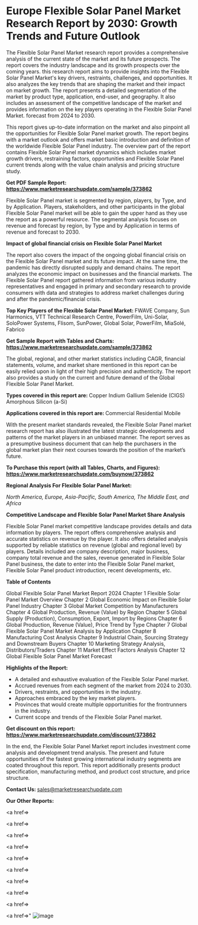 # Europe Flexible Solar Panel Market Research Report by 2030: Growth Trends and Future Outlook

The Flexible Solar Panel Market research report provides a comprehensive analysis of the current state of the market and its future prospects. The report covers the industry landscape and its growth prospects over the coming years. this research report aims to provide insights into the Flexible Solar Panel Market's key drivers, restraints, challenges, and opportunities. It also analyzes the key trends that are shaping the market and their impact on market growth. The report presents a detailed segmentation of the market by product type, application, end-user, and geography. It also includes an assessment of the competitive landscape of the market and provides information on the key players operating in the Flexible Solar Panel Market. forecast from 2024 to 2030.

This report gives up-to-date information on the market and also pinpoint all the opportunities for Flexible Solar Panel market growth. The report begins with a market outlook and offers market basic introduction and definition of the worldwide Flexible Solar Panel industry. The overview part of the report contains Flexible Solar Panel market dynamics which includes market growth drivers, restraining factors, opportunities and Flexible Solar Panel current trends along with the value chain analysis and pricing structure study.

<strong><b>Get PDF Sample Report: <a href=https://www.marketresearchupdate.com/sample/373862>https://www.marketresearchupdate.com/sample/373862</a></b></strong>

Flexible Solar Panel market is segmented by region, players, by Type, and by Application. Players, stakeholders, and other participants in the global Flexible Solar Panel market will be able to gain the upper hand as they use the report as a powerful resource. The segmental analysis focuses on revenue and forecast by region, by Type and by Application in terms of revenue and forecast to 2030.

<strong><b>Impact of global financial crisis on Flexible Solar Panel Market</b></strong>

The report also covers the impact of the ongoing global financial crisis on the Flexible Solar Panel market and its future impact. At the same time, the pandemic has directly disrupted supply and demand chains. The report analyzes the economic impact on businesses and the financial markets. The Flexible Solar Panel report gathered information from various industry representatives and engaged in primary and secondary research to provide consumers with data and strategies to address market challenges during and after the pandemic/financial crisis.

<strong><b>Top Key Players of the Flexible Solar Panel Market:
</b></strong>FWAVE Company, Sun Harmonics, VTT Technical Research Centre, PowerFilm, Uni-Solar, SoloPower Systems, Flisom, SunPower, Global Solar, PowerFilm, MiaSolé, Fabrico<strong><b>
</b></strong>

<strong><b>Get Sample Report with Tables and Charts: <a href=https://www.marketresearchupdate.com/sample/373862>https://www.marketresearchupdate.com/sample/373862</a></b></strong>

The global, regional, and other market statistics including CAGR, financial statements, volume, and market share mentioned in this report can be easily relied upon in light of their high precision and authenticity. The report also provides a study on the current and future demand of the Global Flexible Solar Panel Market.

<strong><b>Types covered in this report are:
</b></strong>Copper Indium Gallium Selenide (CIGS)
Amorphous Silicon (a-Si)<strong><b>
</b></strong>

<strong><b>Applications covered in this report are:
</b></strong>Commercial
Residential
Mobile<strong><b>
</b></strong>

With the present market standards revealed, the Flexible Solar Panel market research report has also illustrated the latest strategic developments and patterns of the market players in an unbiased manner. The report serves as a presumptive business document that can help the purchasers in the global market plan their next courses towards the position of the market’s future.

<strong><b>To Purchase this report (with all Tables, Charts, and Figures): <a href=https://www.marketresearchupdate.com/buynow/373862>https://www.marketresearchupdate.com/buynow/373862</a></b></strong>

<strong><b>Regional Analysis For Flexible Solar Panel Market:</b></strong>

<em><i>North America, Europe, Asia-Pacific, South America, The Middle East, and Africa</i></em>

<strong><b>Competitive Landscape and Flexible Solar Panel Market Share Analysis</b></strong>

Flexible Solar Panel market competitive landscape provides details and data information by players. The report offers comprehensive analysis and accurate statistics on revenue by the player. It also offers detailed analysis supported by reliable statistics on revenue (global and regional level) by players. Details included are company description, major business, company total revenue and the sales, revenue generated in Flexible Solar Panel business, the date to enter into the Flexible Solar Panel market, Flexible Solar Panel product introduction, recent developments, etc.

<strong><b>Table of Contents</b></strong>

Global Flexible Solar Panel Market Report 2024
Chapter 1 Flexible Solar Panel Market Overview
Chapter 2 Global Economic Impact on Flexible Solar Panel Industry
Chapter 3 Global Market Competition by Manufacturers
Chapter 4 Global Production, Revenue (Value) by Region
Chapter 5 Global Supply (Production), Consumption, Export, Import by Regions
Chapter 6 Global Production, Revenue (Value), Price Trend by Type
Chapter 7 Global Flexible Solar Panel Market Analysis by Application
Chapter 8 Manufacturing Cost Analysis
Chapter 9 Industrial Chain, Sourcing Strategy and Downstream Buyers
Chapter 10 Marketing Strategy Analysis, Distributors/Traders
Chapter 11 Market Effect Factors Analysis
Chapter 12 Global Flexible Solar Panel Market Forecast

<strong><b>Highlights of the Report:</b></strong>

- A detailed and exhaustive evaluation of the Flexible Solar Panel market.
- Accrued revenues from each segment of the market from 2024 to 2030.
- Drivers, restraints, and opportunities in the industry.
- Approaches embraced by the key market players.
- Provinces that would create multiple opportunities for the frontrunners in the industry.
- Current scope and trends of the Flexible Solar Panel market.

<strong><b>Get discount on this report: <a href=https://www.marketresearchupdate.com/discount/373862>https://www.marketresearchupdate.com/discount/373862</a></b></strong>

In the end, the Flexible Solar Panel Market report includes investment come analysis and development trend analysis. The present and future opportunities of the fastest growing international industry segments are coated throughout this report. This report additionally presents product specification, manufacturing method, and product cost structure, and price structure.

<strong><b>Contact Us:
</b></strong>sales@marketresearchupdate.com

<strong>Our Other Reports:</strong>

<a href=></a>

<a href=></a>

<a href=></a>

<a href=></a>

<a href=></a>

<a href=></a>

<a href=></a>

<a href=></a>

<a href=></a>

<a href=></a>"
![image](https://github.com/Gayatrikarjule/Market-Analysis-360/assets/97346546/bf5b4d84-d964-48fb-bc89-30c2d34fbb53)
